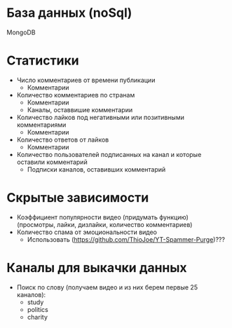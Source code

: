# База данных (noSql)

MongoDB

# Статистики

 - Число комментариев от времени публикации
    - Комментарии
 - Количество комментариев по странам
   - Комментарии
   - Каналы, оставвишие комментарии
 - Количество лайков под негативными или позитивными комментариями
   - Комментарии
 - Количество ответов от лайков
   - Комментарии
 - Количество пользователей подписанных на канал и которые оставили комментарий
   - Подписки каналов, оставивших комментарий

# Скрытые зависимости

 - Коэффициент популярности видео (придумать функцию) (просмотры, лайки, дизлайки, количество комментариев)
 - Количество спама от эмоциональности видео
   - Использовать (https://github.com/ThioJoe/YT-Spammer-Purge)???

# Каналы для выкачки данных
 - Поиск по слову (получаем видео и из них берем первые 25 каналов):
   - study
   - politics
   - charity